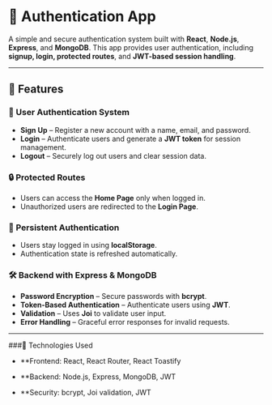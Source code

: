 # 🚀 Authentication App

A simple and secure authentication system built with **React**, **Node.js**, **Express**, and **MongoDB**. This app provides user authentication, including **signup, login, protected routes**, and **JWT-based session handling**.

---

## 🌟 Features

### 🔐 User Authentication System
- **Sign Up** – Register a new account with a name, email, and password.
- **Login** – Authenticate users and generate a **JWT token** for session management.
- **Logout** – Securely log out users and clear session data.

### 🔒 Protected Routes
- Users can access the **Home Page** only when logged in.
- Unauthorized users are redirected to the **Login Page**.

### 🔄 Persistent Authentication
- Users stay logged in using **localStorage**.
- Authentication state is refreshed automatically.

### 🛠️ Backend with Express & MongoDB
- **Password Encryption** – Secure passwords with **bcrypt**.
- **Token-Based Authentication** – Authenticate users using **JWT**.
- **Validation** – Uses **Joi** to validate user input.
- **Error Handling** – Graceful error responses for invalid requests.

---

###🔗 Technologies Used
- **Frontend: React, React Router, React Toastify

- **Backend: Node.js, Express, MongoDB, JWT

- **Security: bcrypt, Joi validation, JWT

